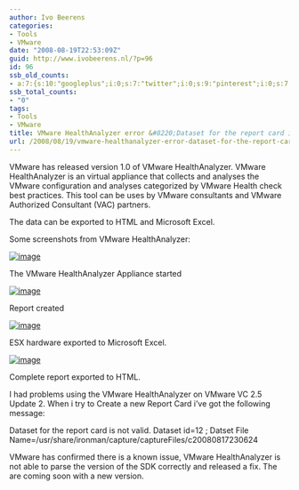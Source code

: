 ```yaml
---
author: Ivo Beerens
categories:
- Tools
- VMware
date: "2008-08-19T22:53:09Z"
guid: http://www.ivobeerens.nl/?p=96
id: 96
ssb_old_counts:
- a:7:{s:10:"googleplus";i:0;s:7:"twitter";i:0;s:9:"pinterest";i:0;s:7:"fbshare";i:0;s:8:"linkedin";i:0;s:6:"reddit";i:0;s:6:"tumblr";i:0;}
ssb_total_counts:
- "0"
tags:
- Tools
- VMware
title: VMware HealthAnalyzer error &#8220;Dataset for the report card is not valid&#8221;.
url: /2008/08/19/vmware-healthanalyzer-error-dataset-for-the-report-card-is-not-valid/
---
```


VMware has released version 1.0 of VMware HealthAnalyzer. VMware HealthAnalyzer is an virtual appliance that collects and analyses the VMware configuration and analyses categorized by VMware Health check best practices. This tool can be uses by VMware consultants and VMware Authorized Consultant (VAC) partners.

The data can be exported to HTML and Microsoft Excel.

Some screenshots from VMware HealthAnalyzer:

[![image](http://localhost/wp-content/uploads/2008/08/image-thumb15.png)](http://localhost/wp-content/uploads/2008/08/image15.png)

The VMware HealthAnalyzer Appliance started

[![image](http://localhost/wp-content/uploads/2008/08/image-thumb16.png)](http://localhost/wp-content/uploads/2008/08/image16.png)

Report created

[![image](http://localhost/wp-content/uploads/2008/08/image-thumb17.png)](http://localhost/wp-content/uploads/2008/08/image17.png)

ESX hardware exported to Microsoft Excel.

[![image](http://localhost/wp-content/uploads/2008/08/image-thumb18.png)](http://localhost/wp-content/uploads/2008/08/image18.png)

Complete report exported to HTML.

I had problems using the VMware HealthAnalyzer on VMware VC 2.5 Update 2. <span lang="N">When i try to Create a new Report Card i’ve got the following message:</span>

Dataset for the report card is not valid. Dataset id=12 ; Datset File Name=/usr/share/ironman/capture/captureFiles/c20080817230624

VMware has confirmed there is a known issue, VMware HealthAnalyzer is not able to parse the version of the SDK correctly and released a fix. The are coming soon with a new version.
